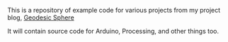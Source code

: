 This is a repository of example code for various projects from my project blog,  <a href="http://http://geodesicsphere.blogspot.com/">Geodesic Sphere</a>

It will contain source code for Arduino, Processing, and other things too.
